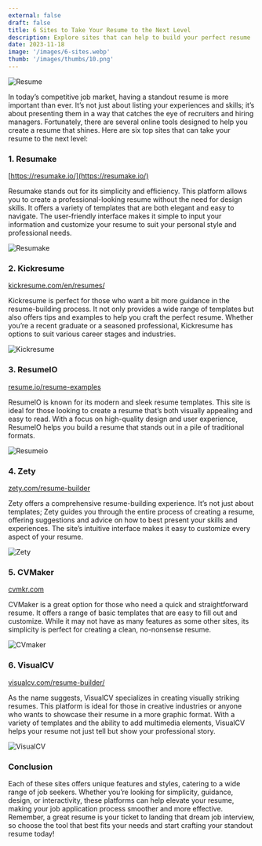 ```yaml
---
external: false
draft: false
title: 6 Sites to Take Your Resume to the Next Level
description: Explore sites that can help to build your perfect resume
date: 2023-11-18
image: '/images/6-sites.webp'
thumb: '/images/thumbs/10.png'
---
```


![Resume](/images/6-sites.webp)

In today’s competitive job market, having a standout resume is more important than ever. It’s not just about listing your experiences and skills; it’s about presenting them in a way that catches the eye of recruiters and hiring managers. Fortunately, there are several online tools designed to help you create a resume that shines. Here are six top sites that can take your resume to the next level:

### 1. Resumake

[https://resumake.io/](https://resumake.io/)

Resumake stands out for its simplicity and efficiency. This platform allows you to create a professional-looking resume without the need for design skills. It offers a variety of templates that are both elegant and easy to navigate. The user-friendly interface makes it simple to input your 
information and customize your resume to suit your personal style and professional needs.

![Resumake](/images/resumake.webp)

### 2. Kickresume

[kickresume.com/en/resumes/](kickresume.com/en/resumes/)

Kickresume is perfect for those who want a bit more guidance in the resume-building process. It not only provides a wide range of templates but also offers tips and examples to help you craft the perfect resume. Whether you’re a recent graduate or a seasoned professional, Kickresume has options to suit various career stages and industries.

![Kickresume](/images/kickresume.webp)

### 3. ResumeIO

[resume.io/resume-examples](resume.io/resume-examples)

ResumeIO is known for its modern and sleek resume templates. This site is ideal for those looking to create a resume that’s both visually appealing and easy to read. With a focus on high-quality design and user experience, ResumeIO helps you build a resume that stands out in a pile of traditional formats.

![Resumeio](/images/resumeio.webp)

### 4. Zety

[zety.com/resume-builder](zety.com/resume-builder)

Zety offers a comprehensive resume-building experience. It’s not just about templates; Zety guides you through the entire process of creating a resume, offering suggestions and advice on how to best present your skills and experiences. The site’s intuitive interface makes it easy to customize every aspect of your resume.

![Zety](/images/zety.webp)

### 5. CVMaker

[cvmkr.com](https://www.cvwizard.com/)

CVMaker is a great option for those who need a quick and straightforward resume. It offers a range of basic templates that are easy to fill out and customize. While it may not have as many features as some other sites, its simplicity is perfect for creating a clean, no-nonsense resume.

![CVmaker](/images/cvmaker.webp)

### 6. VisualCV

[visualcv.com/resume-builder/](visualcv.com/resume-builder/)

As the name suggests, VisualCV specializes in creating visually striking resumes. This platform is ideal for those in creative industries or anyone who wants to showcase their resume in a more graphic format. With a variety of templates and the ability to add multimedia elements, VisualCV helps your resume not just tell but show your professional story.

![VisualCV](/images/visualcv.webp)

### Conclusion

Each of these sites offers unique features and styles, catering to a wide range of job seekers. Whether you’re looking for simplicity, guidance, design, or interactivity, these platforms can help elevate your resume, making your job application process smoother and more effective. Remember, a great resume is your ticket to landing that dream job interview, so choose the tool that best fits your needs and start crafting your standout resume today!